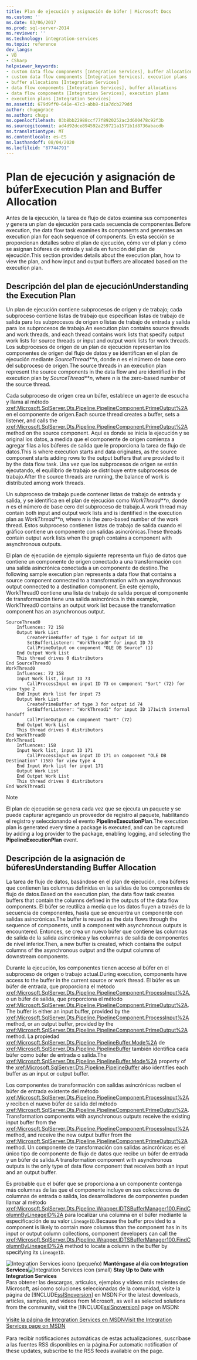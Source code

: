 ```yaml
---
title: Plan de ejecución y asignación de búfer | Microsoft Docs
ms.custom: ''
ms.date: 03/06/2017
ms.prod: sql-server-2014
ms.reviewer: ''
ms.technology: integration-services
ms.topic: reference
dev_langs:
- VB
- CSharp
helpviewer_keywords:
- custom data flow components [Integration Services], buffer allocations
- custom data flow components [Integration Services], execution plans
- buffer allocations [Integration Services]
- data flow components [Integration Services], buffer allocations
- data flow components [Integration Services], execution plans
- execution plans [Integration Services]
ms.assetid: 679d9ff0-641e-47c3-abb8-d1a7dcb279dd
author: chugugrace
ms.author: chugu
ms.openlocfilehash: 03b8bb22988ccf77f8920252ac2d600478c92f3b
ms.sourcegitcommit: ad4d92dce894592a259721a1571b1d8736abacdb
ms.translationtype: MT
ms.contentlocale: es-ES
ms.lasthandoff: 08/04/2020
ms.locfileid: "87744791"
---
```

# <a name="execution-plan-and-buffer-allocation"></a><span data-ttu-id="76df4-102">Plan de ejecución y asignación de búfer</span><span class="sxs-lookup"><span data-stu-id="76df4-102">Execution Plan and Buffer Allocation</span></span>
  <span data-ttu-id="76df4-103">Antes de la ejecución, la tarea de flujo de datos examina sus componentes y genera un plan de ejecución para cada secuencia de componentes.</span><span class="sxs-lookup"><span data-stu-id="76df4-103">Before execution, the data flow task examines its components and generates an execution plan for each sequence of components.</span></span> <span data-ttu-id="76df4-104">En esta sección se proporcionan detalles sobre el plan de ejecución, cómo ver el plan y cómo se asignan búferes de entrada y salida en función del plan de ejecución.</span><span class="sxs-lookup"><span data-stu-id="76df4-104">This section provides details about the execution plan, how to view the plan, and how input and output buffers are allocated based on the execution plan.</span></span>  
  
## <a name="understanding-the-execution-plan"></a><span data-ttu-id="76df4-105">Descripción del plan de ejecución</span><span class="sxs-lookup"><span data-stu-id="76df4-105">Understanding the Execution Plan</span></span>  
 <span data-ttu-id="76df4-106">Un plan de ejecución contiene subprocesos de origen y de trabajo; cada subproceso contiene listas de trabajo que especifican listas de trabajo de salida para los subprocesos de origen o listas de trabajo de entrada y salida para los subprocesos de trabajo.</span><span class="sxs-lookup"><span data-stu-id="76df4-106">An execution plan contains source threads and work threads, and each thread contains work lists that specify output work lists for source threads or input and output work lists for work threads.</span></span> <span data-ttu-id="76df4-107">Los subprocesos de origen de un plan de ejecución representan los componentes de origen del flujo de datos y se identifican en el plan de ejecución mediante *SourceThread\*\*n*, donde *n* es el número de base cero del subproceso de origen.</span><span class="sxs-lookup"><span data-stu-id="76df4-107">The source threads in an execution plan represent the source components in the data flow and are identified in the execution plan by *SourceThread\*\*n*, where *n* is the zero-based number of the source thread.</span></span>  
  
 <span data-ttu-id="76df4-108">Cada subproceso de origen crea un búfer, establece un agente de escucha y llama al método <xref:Microsoft.SqlServer.Dts.Pipeline.PipelineComponent.PrimeOutput%2A> en el componente de origen.</span><span class="sxs-lookup"><span data-stu-id="76df4-108">Each source thread creates a buffer, sets a listener, and calls the <xref:Microsoft.SqlServer.Dts.Pipeline.PipelineComponent.PrimeOutput%2A> method on the source component.</span></span> <span data-ttu-id="76df4-109">Aquí es donde se inicia la ejecución y se original los datos, a medida que el componente de origen comienza a agregar filas a los búferes de salida que le proporciona la tarea de flujo de datos.</span><span class="sxs-lookup"><span data-stu-id="76df4-109">This is where execution starts and data originates, as the source component starts adding rows to the output buffers that are provided to it by the data flow task.</span></span> <span data-ttu-id="76df4-110">Una vez que los subprocesos de origen se están ejecutando, el equilibrio de trabajo se distribuye entre subprocesos de trabajo.</span><span class="sxs-lookup"><span data-stu-id="76df4-110">After the source threads are running, the balance of work is distributed among work threads.</span></span>  
  
 <span data-ttu-id="76df4-111">Un subproceso de trabajo puede contener listas de trabajo de entrada y salida, y se identifica en el plan de ejecución como *WorkThread\*\*n*, donde *n* es el número de base cero del subproceso de trabajo.</span><span class="sxs-lookup"><span data-stu-id="76df4-111">A work thread may contain both input and output work lists and is identified in the execution plan as *WorkThread\*\*n*, where *n* is the zero-based number of the work thread.</span></span> <span data-ttu-id="76df4-112">Estos subproceso contienen listas de trabajo de salida cuando el gráfico contiene un componente con salidas asincrónicas.</span><span class="sxs-lookup"><span data-stu-id="76df4-112">These threads contain output work lists when the graph contains a component with asynchronous outputs.</span></span>  
  
 <span data-ttu-id="76df4-113">El plan de ejecución de ejemplo siguiente representa un flujo de datos que contiene un componente de origen conectado a una transformación con una salida asincrónica conectada a un componente de destino.</span><span class="sxs-lookup"><span data-stu-id="76df4-113">The following sample execution plan represents a data flow that contains a source component connected to a transformation with an asynchronous output connected to a destination component.</span></span> <span data-ttu-id="76df4-114">En este ejemplo, WorkThread0 contiene una lista de trabajo de salida porque el componente de transformación tiene una salida asincrónica.</span><span class="sxs-lookup"><span data-stu-id="76df4-114">In this example, WorkThread0 contains an output work list because the transformation component has an asynchronous output.</span></span>  
  
```  
SourceThread0   
    Influences: 72 158   
    Output Work List   
        CreatePrimeBuffer of type 1 for output id 10   
        SetBufferListener: "WorkThread0" for input ID 73   
        CallPrimeOutput on component "OLE DB Source" (1)   
    End Output Work List   
    This thread drives 0 distributors   
End SourceThread0   
WorkThread0   
    Influences: 72 158   
    Input Work list, input ID 73   
        CallProcessInput on input ID 73 on component "Sort" (72) for view type 2   
    End Input Work list for input 73   
    Output Work List   
        CreatePrimeBuffer of type 3 for output id 74   
        SetBufferListener: "WorkThread1" for input ID 171with internal handoff   
        CallPrimeOutput on component "Sort" (72)   
    End Output Work List   
    This thread drives 0 distributors   
End WorkThread0   
WorkThread1   
    Influences: 158   
    Input Work list, input ID 171  
        CallProcessInput on input ID 171 on component "OLE DB Destination" (158) for view type 4  
    End Input Work list for input 171   
    Output Work List   
    End Output Work List   
    This thread drives 0 distributors   
End WorkThread1  
```  
  
> [!NOTE]  
>  <span data-ttu-id="76df4-115">El plan de ejecución se genera cada vez que se ejecuta un paquete y se puede capturar agregando un proveedor de registro al paquete, habilitando el registro y seleccionando el evento **PipelineExecutionPlan**.</span><span class="sxs-lookup"><span data-stu-id="76df4-115">The execution plan is generated every time a package is executed, and can be captured by adding a log provider to the package, enabling logging, and selecting the **PipelineExecutionPlan** event.</span></span>  
  
## <a name="understanding-buffer-allocation"></a><span data-ttu-id="76df4-116">Descripción de la asignación de búferes</span><span class="sxs-lookup"><span data-stu-id="76df4-116">Understanding Buffer Allocation</span></span>  
 <span data-ttu-id="76df4-117">La tarea de flujo de datos, basándose en el plan de ejecución, crea búferes que contienen las columnas definidas en las salidas de los componentes de flujo de datos.</span><span class="sxs-lookup"><span data-stu-id="76df4-117">Based on the execution plan, the data flow task creates buffers that contain the columns defined in the outputs of the data flow components.</span></span> <span data-ttu-id="76df4-118">El búfer se reutiliza a media que los datos fluyen a través de la secuencia de componentes, hasta que se encuentra un componente con salidas asincrónicas.</span><span class="sxs-lookup"><span data-stu-id="76df4-118">The buffer is reused as the data flows through the sequence of components, until a component with asynchronous outputs is encountered.</span></span> <span data-ttu-id="76df4-119">Entonces, se crea un nuevo búfer que contiene las columnas de salida de la salida asincrónica y las columnas de salida de componentes de nivel inferior.</span><span class="sxs-lookup"><span data-stu-id="76df4-119">Then, a new buffer is created, which contains the output columns of the asynchronous output and the output columns of downstream components.</span></span>  
  
 <span data-ttu-id="76df4-120">Durante la ejecución, los componentes tienen acceso al búfer en el subproceso de origen o trabajo actual.</span><span class="sxs-lookup"><span data-stu-id="76df4-120">During execution, components have access to the buffer in the current source or work thread.</span></span> <span data-ttu-id="76df4-121">El búfer es un búfer de entrada, que proporciona el método <xref:Microsoft.SqlServer.Dts.Pipeline.PipelineComponent.ProcessInput%2A>, o un búfer de salida, que proporciona el método <xref:Microsoft.SqlServer.Dts.Pipeline.PipelineComponent.PrimeOutput%2A>.</span><span class="sxs-lookup"><span data-stu-id="76df4-121">The buffer is either an input buffer, provided by the <xref:Microsoft.SqlServer.Dts.Pipeline.PipelineComponent.ProcessInput%2A> method, or an output buffer, provided by the <xref:Microsoft.SqlServer.Dts.Pipeline.PipelineComponent.PrimeOutput%2A> method.</span></span> <span data-ttu-id="76df4-122">La propiedad <xref:Microsoft.SqlServer.Dts.Pipeline.PipelineBuffer.Mode%2A> de <xref:Microsoft.SqlServer.Dts.Pipeline.PipelineBuffer> también identifica cada búfer como búfer de entrada o salida.</span><span class="sxs-lookup"><span data-stu-id="76df4-122">The <xref:Microsoft.SqlServer.Dts.Pipeline.PipelineBuffer.Mode%2A> property of the <xref:Microsoft.SqlServer.Dts.Pipeline.PipelineBuffer> also identifies each buffer as an input or output buffer.</span></span>  
  
 <span data-ttu-id="76df4-123">Los componentes de transformación con salidas asincrónicas reciben el búfer de entrada existente del método <xref:Microsoft.SqlServer.Dts.Pipeline.PipelineComponent.ProcessInput%2A> y reciben el nuevo búfer de salida del método <xref:Microsoft.SqlServer.Dts.Pipeline.PipelineComponent.PrimeOutput%2A>.</span><span class="sxs-lookup"><span data-stu-id="76df4-123">Transformation components with asynchronous outputs receive the existing input buffer from the <xref:Microsoft.SqlServer.Dts.Pipeline.PipelineComponent.ProcessInput%2A> method, and receive the new output buffer from the <xref:Microsoft.SqlServer.Dts.Pipeline.PipelineComponent.PrimeOutput%2A> method.</span></span> <span data-ttu-id="76df4-124">Un componente de transformación con salidas asincrónicas es el único tipo de componente de flujo de datos que recibe un búfer de entrada y un búfer de salida.</span><span class="sxs-lookup"><span data-stu-id="76df4-124">A transformation component with asynchronous outputs is the only type of data flow component that receives both an input and an output buffer.</span></span>  
  
 <span data-ttu-id="76df4-125">Es probable que el búfer que se proporciona a un componente contenga más columnas de las que el componente incluye en sus colecciones de columnas de entrada o salida, los desarrolladores de componentes pueden llamar al método <xref:Microsoft.SqlServer.Dts.Pipeline.Wrapper.IDTSBufferManager100.FindColumnByLineageID%2A> para localizar una columna en el búfer mediante la especificación de su valor `LineageID`.</span><span class="sxs-lookup"><span data-stu-id="76df4-125">Because the buffer provided to a component is likely to contain more columns than the component has in its input or output column collections, component developers can call the <xref:Microsoft.SqlServer.Dts.Pipeline.Wrapper.IDTSBufferManager100.FindColumnByLineageID%2A> method to locate a column in the buffer by specifying its `LineageID`.</span></span>  
  
<span data-ttu-id="76df4-126">![Integration Services icono (pequeño)](../../media/dts-16.gif "Icono de Integration Services (pequeño)")  **Manténgase al día con Integration Services**</span><span class="sxs-lookup"><span data-stu-id="76df4-126">![Integration Services icon (small)](../../media/dts-16.gif "Integration Services icon (small)")  **Stay Up to Date with Integration Services**</span></span><br /> <span data-ttu-id="76df4-127">Para obtener las descargas, artículos, ejemplos y vídeos más recientes de Microsoft, así como soluciones seleccionadas de la comunidad, visite la página de [!INCLUDE[ssISnoversion](../../../includes/ssisnoversion-md.md)] en MSDN:</span><span class="sxs-lookup"><span data-stu-id="76df4-127">For the latest downloads, articles, samples, and videos from Microsoft, as well as selected solutions from the community, visit the [!INCLUDE[ssISnoversion](../../../includes/ssisnoversion-md.md)] page on MSDN:</span></span><br /><br /> [<span data-ttu-id="76df4-128">Visite la página de Integration Services en MSDN</span><span class="sxs-lookup"><span data-stu-id="76df4-128">Visit the Integration Services page on MSDN</span></span>](https://go.microsoft.com/fwlink/?LinkId=136655)<br /><br /> <span data-ttu-id="76df4-129">Para recibir notificaciones automáticas de estas actualizaciones, suscríbase a las fuentes RSS disponibles en la página.</span><span class="sxs-lookup"><span data-stu-id="76df4-129">For automatic notification of these updates, subscribe to the RSS feeds available on the page.</span></span>  
  
  
